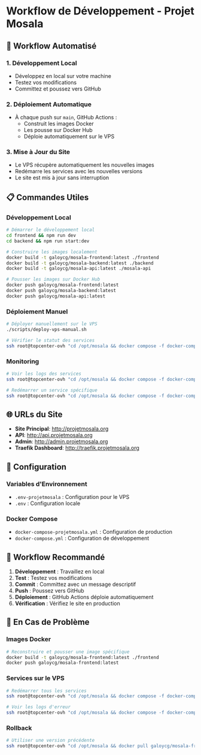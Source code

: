 # Workflow de Développement - Projet Mosala

## 🚀 Workflow Automatisé

### 1. Développement Local
- Développez en local sur votre machine
- Testez vos modifications
- Committez et poussez vers GitHub

### 2. Déploiement Automatique
- À chaque push sur `main`, GitHub Actions :
  - Construit les images Docker
  - Les pousse sur Docker Hub
  - Déploie automatiquement sur le VPS

### 3. Mise à Jour du Site
- Le VPS récupère automatiquement les nouvelles images
- Redémarre les services avec les nouvelles versions
- Le site est mis à jour sans interruption

## 📋 Commandes Utiles

### Développement Local
```bash
# Démarrer le développement local
cd frontend && npm run dev
cd backend && npm run start:dev

# Construire les images localement
docker build -t galoycg/mosala-frontend:latest ./frontend
docker build -t galoycg/mosala-backend:latest ./backend
docker build -t galoycg/mosala-api:latest ./mosala-api

# Pousser les images sur Docker Hub
docker push galoycg/mosala-frontend:latest
docker push galoycg/mosala-backend:latest
docker push galoycg/mosala-api:latest
```

### Déploiement Manuel
```bash
# Déployer manuellement sur le VPS
./scripts/deploy-vps-manual.sh

# Vérifier le statut des services
ssh root@topcenter-ovh "cd /opt/mosala && docker compose -f docker-compose-projetmosala.yml ps"
```

### Monitoring
```bash
# Voir les logs des services
ssh root@topcenter-ovh "cd /opt/mosala && docker compose -f docker-compose-projetmosala.yml logs -f"

# Redémarrer un service spécifique
ssh root@topcenter-ovh "cd /opt/mosala && docker compose -f docker-compose-projetmosala.yml restart frontend"
```

## 🌐 URLs du Site

- **Site Principal**: http://projetmosala.org
- **API**: http://api.projetmosala.org
- **Admin**: http://admin.projetmosala.org
- **Traefik Dashboard**: http://traefik.projetmosala.org

## 🔧 Configuration

### Variables d'Environnement
- `.env-projetmosala` : Configuration pour le VPS
- `.env` : Configuration locale

### Docker Compose
- `docker-compose-projetmosala.yml` : Configuration de production
- `docker-compose.yml` : Configuration de développement

## 📝 Workflow Recommandé

1. **Développement** : Travaillez en local
2. **Test** : Testez vos modifications
3. **Commit** : Committez avec un message descriptif
4. **Push** : Poussez vers GitHub
5. **Déploiement** : GitHub Actions déploie automatiquement
6. **Vérification** : Vérifiez le site en production

## 🚨 En Cas de Problème

### Images Docker
```bash
# Reconstruire et pousser une image spécifique
docker build -t galoycg/mosala-frontend:latest ./frontend
docker push galoycg/mosala-frontend:latest
```

### Services sur le VPS
```bash
# Redémarrer tous les services
ssh root@topcenter-ovh "cd /opt/mosala && docker compose -f docker-compose-projetmosala.yml down && docker compose -f docker-compose-projetmosala.yml up -d"

# Voir les logs d'erreur
ssh root@topcenter-ovh "cd /opt/mosala && docker compose -f docker-compose-projetmosala.yml logs --tail=50"
```

### Rollback
```bash
# Utiliser une version précédente
ssh root@topcenter-ovh "cd /opt/mosala && docker pull galoycg/mosala-frontend:previous && docker compose -f docker-compose-projetmosala.yml up -d"
```
